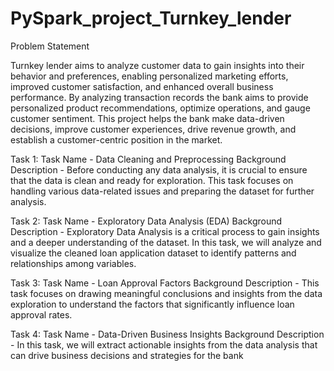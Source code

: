 # PySpark_project_Turnkey_lender
Problem Statement

Turnkey lender aims to analyze customer data to gain insights into their behavior and preferences, enabling personalized marketing efforts, improved customer satisfaction, and enhanced overall business performance. By analyzing transaction records the bank aims to provide personalized product recommendations, optimize operations, and gauge customer sentiment. This project helps the bank make data-driven decisions, improve customer experiences, drive revenue growth, and establish a customer-centric position in the market.

Task 1: Task Name - Data Cleaning and Preprocessing
Background Description - Before conducting any data analysis, it is crucial to ensure that the data is clean and ready for exploration. This task focuses on handling various data-related issues and preparing the dataset for further analysis.

Task 2: Task Name - Exploratory Data Analysis (EDA)
Background Description - Exploratory Data Analysis is a critical process to gain insights and a deeper understanding of the dataset. In this task, we will analyze and visualize the cleaned loan application dataset to identify patterns and relationships among variables.

Task 3: Task Name - Loan Approval Factors
Background Description - This task focuses on drawing meaningful conclusions and insights from the data exploration to understand the factors that significantly influence loan approval rates.

Task 4: Task Name - Data-Driven Business Insights
Background Description - In this task, we will extract actionable insights from the data analysis that can drive business decisions and strategies for the bank
